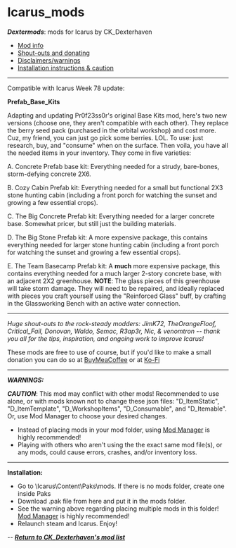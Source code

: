 # Icarus_mods
*__Dextermods__*: mods for Icarus by CK_Dexterhaven

* [Mod info](#mod)
* [Shout-outs and donating](#shouts)
* [Disclaimers/warnings](#warnings)
* [Installation instructions & caution](#install)

---

Compatible with Icarus Week 78 update:

<a name="mod">__Prefab_Base_Kits__</a>

Adapting and updating Pr0f23ss0r's original Base Kits mod, here's two new versions (choose one, they aren't compatible with each other). They replace the berry seed pack (purchased in the orbital workshop) and cost more. Cuz, my friend, you can just go pick some berries. LOL. To use: just research, buy, and "consume" when on the surface. Then voila, you have all the needed items in your inventory. They come in five varieties:

A. Concrete Prefab base kit: Everything needed for a strudy, bare-bones, storm-defying concrete 2X6.

B. Cozy Cabin Prefab kit: Everything needed for a small but functional 2X3 stone hunting cabin (including a front porch for watching the sunset and growing a few essential crops).

C. The Big Concrete Prefab kit: Everything needed for a larger concrete base. Somewhat pricer, but still just the building materials.

D. The Big Stone Prefab kit: A more expensive package, this contains everything needed for larger stone hunting cabin (including a front porch for watching the sunset and growing a few essential crops).

E. The Team Basecamp Prefab kit: A **much** more expensive package, this contains everything needed for a much larger 2-story concrete base, with an adjacent 2X2 greenhouse. **NOTE**: The glass pieces of this greenhouse will take storm damage. They will need to be repaired, and ideally replaced with pieces you craft yourself using the "Reinforced Glass" buff, by crafting in the Glassworking Bench with an active water connection.

---

<a name="shouts">*Huge shout-outs</a> to the rock-steady modders: JimK72, TheOrangeFloof, Critical_Fail, Donovan, Waldo, Semac, R3ap3r, Nic, & venomtron -- thank you all for the tips, inspiration, and ongoing work to improve Icarus!*

These mods are free to use of course, but if you'd like to make a small donation you can do so at [BuyMeaCoffee](https://www.buymeacoffee.com/ckdexterhaven) or at [Ko-Fi](https://ko-fi.com/ckdexterhaven)

---

<a name="warnings">*__WARNINGS:__*</a>

*__CAUTION__*: This mod may conflict with other mods! Recommended to use alone, or with mods known not to change these json files: "D_ItemStatic", "D_ItemTemplate", "D_WorkshopItems", "D_Consumable", and "D_Itemable". Or, use Mod Manager to choose your desired changes.
* Instead of placing mods in your mod folder, using [Mod Manager](https://github.com/Jimk72/Icarus_Software) is highly recommended!
* Playing with others who aren't using the the exact same mod file(s), or any mods, could cause errors, crashes, and/or inventory loss.

---

<a name="install">__Installation:__</a>

* Go to \Icarus\Content\Paks\mods. If there is no mods folder, create one inside Paks
* Download .pak file from here and put it in the mods folder.
* See the warning above regarding placing multiple mods in this folder! [Mod Manager](https://github.com/Jimk72/Icarus_Software) is highly recommended! 
* Relaunch steam and Icarus. Enjoy!

-- [*__Return to CK_Dexterhaven's mod list__*](https://github.com/ckdextergames/Icarus_mods)